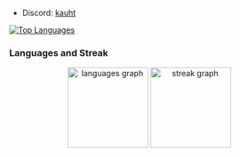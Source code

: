 - Discord: [kauht](discord.gg/Z5WpaU4K)

<a href="https://github.com/" align="left"><img src="https://github-readme-stats.vercel.app/api/top-langs/?username=Kaughts&langs_count=10&title_color=0891b2&text_color=ffffff&icon_color=0891b2&bg_color=1c1917&hide_border=true&locale=en&custom_title=Top%20%Languages" alt="Top Languages" /></a>

### Languages and Streak

<div align="center">
  <img src="https://github-readme-stats.vercel.app/api/top-langs?username=Kaughts&locale=en&hide_title=false&layout=compact&card_width=320&langs_count=5&theme=dark&hide_border=true&order=2&custom_title=Languages" height="145" alt="languages graph"  />
  <img src="https://streak-stats.demolab.com?user=Kaughts&locale=en&mode=weekly&theme=dark&hide_border=true&border_radius=5&date_format=M j[, Y]&order=3" height="145" alt="streak graph"  />
</div>
